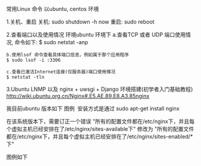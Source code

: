 常用Linux 命令
以ubuntu, centos 环境

1.关机、重启
    关机: sudo shutdown -h now
    重启: sudo reboot

2.查看端口以及使用情况
    环境ubuntu 环境下
    a.查看TCP 或者 UDP 端口使用情况, 命令如下:
    $ sudo netstat -anp
    
    b.使用lsof 命令查看具体端口信息，例如属于那个应用程序
    $ sudo lsof -i :3306
    
    c.查看已激活Internet连接(仅服务器)端口使用情况
    $ netstat -tln

    
3.Ubuntu LNMP 以及 nginx + uwsgi + Django 环境搭建(初学者入门基础教程)
http://wiki.ubuntu.org.cn/Nginx#.E5.AE.89.E8.A3.85nginx

我目前ubuntu 版本如下
图例
<img src='' >
安装方式是通过 sudo apt-get install nginx

在该系统版本下，需要订正一个错误
"所有的配置文件都在/etc/nginx下，并且每个虚拟主机已经安排在了/etc/nginx/sites-available下"
修改为
"所有的配置文件都在/etc/nginx下，并且每个虚拟主机已经安排在了/etc/nginx/sites-enabled/*下"

图例如下
<img src='' >

